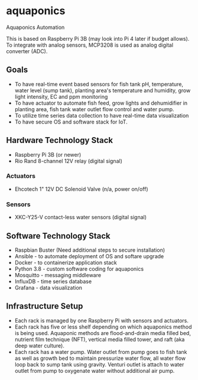 # aquaponics

Aquaponics Automation

This is based on Raspberry Pi 3B (may look into Pi 4 later if budget allows). To integrate with analog sensors, MCP3208 is used as analog digital converter (ADC).

## Goals

* To have real-time event based sensors for fish tank pH, temperature, water level (sump tank), planting area's temperature and humidity, grow light intensity, EC and ppm monitoring
* To have actuator to automate fish feed, grow lights and dehumidifier in planting area, fish tank water outlet flow control and water pump.
* To utilize time series data collection to have real-time data visualization
* To have secure OS and software stack for IoT.

## Hardware Technology Stack

* Raspberry Pi 3B (or newer)
* Rio Rand 8-channel 12V relay (digital signal)

### Actuators
* Ehcotech 1" 12V DC Solenoid Valve (n/a, power on/off)

### Sensors
* XKC-Y25-V contact-less water sensors (digital signal)

## Software Technology Stack

* Raspbian Buster (Need additional steps to secure installation)
* Ansible - to automate deployment of OS and softare upgrade
* Docker - to containerize application stack
* Python 3.8 - custom software coding for aquaponics
* Mosquitto - messaging middleware
* InfluxDB - time series database
* Grafana - data visualization

## Infrastructure Setup
* Each rack is managed by one Raspberry Pi with sensors and actuators. 
* Each rack has five or less shelf depending on which aquaponics method is being used. Aquaponic methods are flood-and-drain media filled bed, nutrient film technique (NFT), vertical media filled tower, and raft (aka deep water culture). 
* Each rack has a water pump. Water outlet from pump goes to fish tank as well as growth bed to maintain pressurize water flow, all water flow loop back to sump tank using gravity. Venturi outlet is attach to water outlet from pump to oxygenate water without additional air pump.
